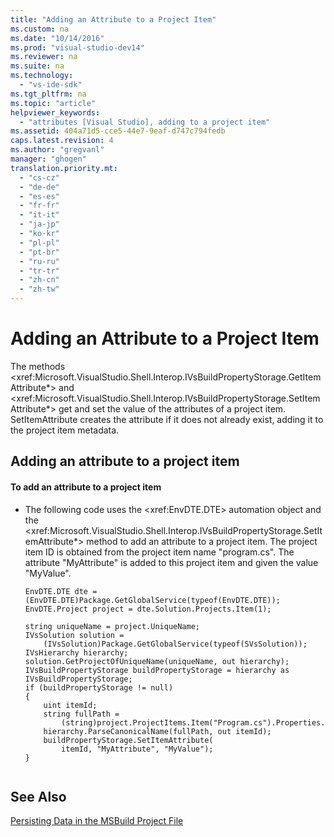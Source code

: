 ```yaml
---
title: "Adding an Attribute to a Project Item"
ms.custom: na
ms.date: "10/14/2016"
ms.prod: "visual-studio-dev14"
ms.reviewer: na
ms.suite: na
ms.technology: 
  - "vs-ide-sdk"
ms.tgt_pltfrm: na
ms.topic: "article"
helpviewer_keywords: 
  - "attributes [Visual Studio], adding to a project item"
ms.assetid: 404a71d5-cce5-44e7-9eaf-d747c794fedb
caps.latest.revision: 4
ms.author: "gregvanl"
manager: "ghogen"
translation.priority.mt: 
  - "cs-cz"
  - "de-de"
  - "es-es"
  - "fr-fr"
  - "it-it"
  - "ja-jp"
  - "ko-kr"
  - "pl-pl"
  - "pt-br"
  - "ru-ru"
  - "tr-tr"
  - "zh-cn"
  - "zh-tw"
---
```

# Adding an Attribute to a Project Item
The methods \<xref:Microsoft.VisualStudio.Shell.Interop.IVsBuildPropertyStorage.GetItemAttribute*> and \<xref:Microsoft.VisualStudio.Shell.Interop.IVsBuildPropertyStorage.SetItemAttribute*> get and set the value of the attributes of a project item. SetItemAttribute creates the attribute if it does not already exist, adding it to the project item metadata.  
  
## Adding an attribute to a project item  
  
#### To add an attribute to a project item  
  
-   The following code uses the \<xref:EnvDTE.DTE> automation object and the \<xref:Microsoft.VisualStudio.Shell.Interop.IVsBuildPropertyStorage.SetItemAttribute*> method to add an attribute to a project item. The project item ID is obtained from the project item name "program.cs". The attribute "MyAttribute" is added to this project item and given the value "MyValue".  
  
    ```  
    EnvDTE.DTE dte = (EnvDTE.DTE)Package.GetGlobalService(typeof(EnvDTE.DTE));  
    EnvDTE.Project project = dte.Solution.Projects.Item(1);  
  
    string uniqueName = project.UniqueName;  
    IVsSolution solution =     (IVsSolution)Package.GetGlobalService(typeof(SVsSolution));  
    IVsHierarchy hierarchy;  
    solution.GetProjectOfUniqueName(uniqueName, out hierarchy);  
    IVsBuildPropertyStorage buildPropertyStorage = hierarchy as IVsBuildPropertyStorage;  
    if (buildPropertyStorage != null)  
    {  
        uint itemId;  
        string fullPath =         (string)project.ProjectItems.Item("Program.cs").Properties.Item("FullPath").Value;  
        hierarchy.ParseCanonicalName(fullPath, out itemId);  
        buildPropertyStorage.SetItemAttribute(  
            itemId, "MyAttribute", "MyValue");  
    }  
  
    ```  
  
## See Also  
 [Persisting Data in the MSBuild Project File](../extensibility/persisting-data-in-the-msbuild-project-file.md)